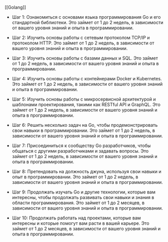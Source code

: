 [[Golang]]

- Шаг 1: Ознакомиться с основами языка программирования Go и его стандартной библиотеки. Это займет от 1 до 2 недель, в зависимости от вашего уровня знаний и опыта в программировании.

- Шаг 2: Изучить основы работы с сетевым протоколом TCP/IP и протоколом HTTP. Это займет от 1 до 2 недель, в зависимости от вашего уровня знаний и опыта в программировании.

- Шаг 3: Изучить основы работы с базами данных и SQL. Это займет от 1 до 2 недель, в зависимости от вашего уровня знаний и опыта в программировании.

- Шаг 4: Изучить основы работы с контейнерами Docker и Kubernetes. Это займет от 1 до 2 недель, в зависимости от вашего уровня знаний и опыта в программировании.

 - Шаг 5: Изучить основы работы с микросервисной архитектурой и шаблонами проектирования, такими как RESTful API и GraphQL. Это займет от 1 до 2 недель, в зависимости от вашего уровня знаний и опыта в программировании.

 - Шаг 6: Решить несколько задач на Go, чтобы продемонстрировать свои навыки в программировании. Это займет от 1 до 2 недель, в зависимости от вашего уровня знаний и опыта в программировании.

 - Шаг 7: Присоединиться к сообществу Go разработчиков, чтобы общаться с другими разработчиками и задавать вопросы. Это займет от 1 до 2 недель, в зависимости от вашего уровня знаний и опыта в программировании.

 - Шаг 8: Претендовать на должность джуна, используя свои навыки и опыт в программировании. Это займет от 1 до 2 недель, в зависимости от вашего уровня знаний и опыта в программировании.

 - Шаг 9: Продолжать изучать Go и другие технологии, которые вам интересны, чтобы продолжать развивать свои навыки и знания в области программирования. Это займет от 1 до 2 месяцев, в зависимости от вашего уровня знаний и опыта в программировании.

 - Шаг 10: Продолжать работать над проектами, которые вам интересны и которые помогут вам расти в вашей карьере. Это займет от 1 до 2 месяцев, в зависимости от вашего уровня знаний и опыта в программировании.